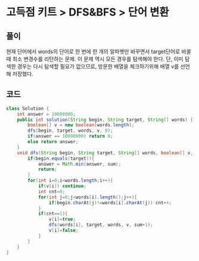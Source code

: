 # 고득점 키트 > DFS&BFS > 단어 변환



## 풀이

현재 단어에서 words의 단어로 한 번에 한 개의 알파벳만 바꾸면서 target단어로 바꿀 때 최소 변경수를 리턴하는 문제. 이 문제 역시 모든 경우를 탐색해야 한다. 단, 이미 탐색한 경우는 다시 탐색할 필요가 없으므로, 방문한 배열을 체크하기위해 배열 v를 선언해 저장했다.



## 코드

```java
class Solution {
    int answer = 10000000;
    public int solution(String begin, String target, String[] words) {
        boolean[] v = new boolean[words.length];
        dfs(begin, target, words, v, 0);
        if(answer == 10000000) return 0;
        else return answer;
    }
    void dfs(String begin, String target, String[] words, boolean[] v, int sum){
        if(begin.equals(target)){
            answer = Math.min(answer, sum);
            return;
        }
        for(int i=0;i<words.length;i++){
            if(v[i]) continue;
            int cnt=0;
            for(int j=0;j<words[i].length();j++){
                if(begin.charAt(j)!=words[i].charAt(j)) cnt++;
            }
            if(cnt==1){
                v[i]=true;
                dfs(words[i], target, words, v, sum+1);
                v[i]=false;
            }
        }
    }
}
```

